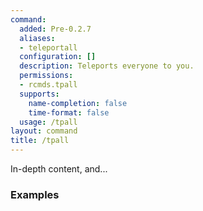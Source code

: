 ```yaml
---
command:
  added: Pre-0.2.7
  aliases:
  - teleportall
  configuration: []
  description: Teleports everyone to you.
  permissions:
  - rcmds.tpall
  supports:
    name-completion: false
    time-format: false
  usage: /tpall
layout: command
title: /tpall
---
```


In-depth content, and...

### Examples



